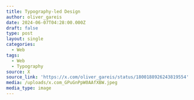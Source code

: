 ```yaml
---
title: Typography-led Design
author: oliver_gareis
date: 2024-06-07T04:28:00.000Z
draft: false
type: post
layout: single
categories:
  - Web
tags:
  - Web
  - Typography
source: X
source_link: 'https://x.com/oliver_gareis/status/1800188926243819554'
media: /uploads/x.com_GPuGnPpW0AAfXBW.jpeg
media_type: image
---
```


